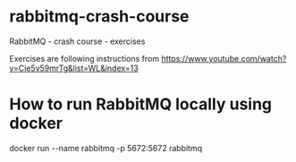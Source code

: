 # rabbitmq-crash-course
RabbitMQ - crash course - exercises

Exercises are following instructions from https://www.youtube.com/watch?v=Cie5v59mrTg&list=WL&index=13

# How to run RabbitMQ locally using docker
docker run --name rabbitmq -p 5672:5672 rabbitmq